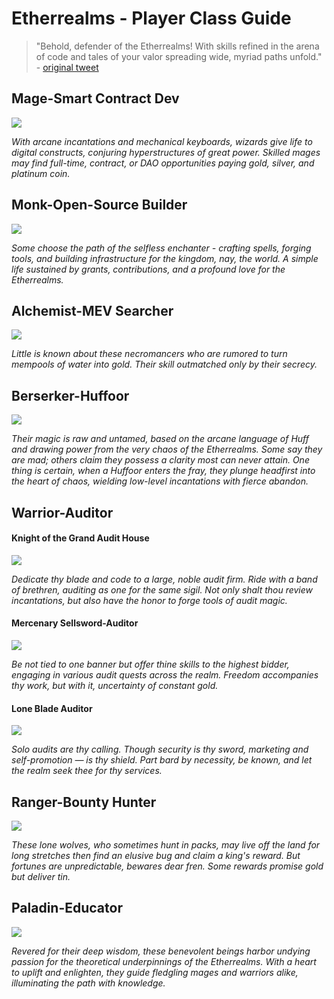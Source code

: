 # Etherrealms - Player Class Guide

> "Behold, defender of the Etherrealms! With skills refined in the arena of code and tales of your valor spreading wide, myriad paths unfold." - [original tweet](https://twitter.com/devtooligan/status/1695278754300621236?s=20)



## Mage-Smart Contract Dev

![](assets/mage.jpeg)

*With arcane incantations and mechanical keyboards, wizards give life to digital constructs, conjuring hyperstructures of great power.  Skilled mages may find full-time, contract, or DAO opportunities paying gold, silver, and platinum coin.*

## Monk-Open-Source Builder

![](assets/monk.jpeg)

*Some choose the path of the selfless enchanter - crafting spells, forging tools, and building infrastructure for the kingdom, nay, the world. A simple life sustained by grants, contributions, and a profound love for the Etherrealms.*

## Alchemist-MEV Searcher

![](assets/alchemist.jpeg)

*Little is known about these necromancers who are rumored to turn mempools of water into gold. Their skill outmatched only by their secrecy.*

## Berserker-Huffoor

![](assets/berserker.jpeg)

*Their magic is raw and untamed, based on the arcane language of Huff and drawing power from the very chaos of the Etherrealms. Some say they are mad; others claim they possess a clarity most can never attain. One thing is certain, when a Huffoor enters the fray, they plunge headfirst into the heart of chaos, wielding low-level incantations with fierce abandon.*

## Warrior-Auditor

#### Knight of the Grand Audit House

![](assets/knights.jpeg)

*Dedicate thy blade and code to a large, noble audit firm. Ride with a band of brethren, auditing as one for the same sigil. Not only shalt thou review incantations, but also have the honor to forge tools of audit magic.*

#### Mercenary Sellsword-Auditor

![](assets/sellsword.jpeg)

*Be not tied to one banner but offer thine skills to the highest bidder, engaging in various audit quests across the realm. Freedom accompanies thy work, but with it, uncertainty of constant gold.*

#### Lone Blade Auditor

![](assets/solo.jpeg)

*Solo audits are thy calling. Though security is thy sword, marketing and self-promotion — is thy shield. Part bard by necessity, be known, and let the realm seek thee for thy services.*


## Ranger-Bounty Hunter

![](assets/wolf.jpeg)

*These lone wolves, who sometimes hunt in packs, may live off the land for long stretches then find an elusive bug and claim a king's reward. But fortunes are unpredictable, bewares dear fren.  Some rewards promise gold but deliver tin.*

## Paladin-Educator

![](assets/palladin.jpeg)

*Revered for their deep wisdom, these benevolent beings harbor undying passion for the theoretical underpinnings of the Etherrealms. With a heart to uplift and enlighten, they guide fledgling mages and warriors alike, illuminating the path with knowledge.*
